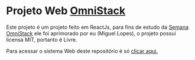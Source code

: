 #  Projeto Web [OmniStack](https://rocketseat.com.br/week-10/aulas/)

Este projeto é um projeto feito em ReactJs, para fins de estudo da [Semana OmniStack](https://rocketseat.com.br/week-10/aulas/) ele foi aprimorado por eu (Miguel Lopes), o projeto possui licensa MIT, portanto é Livre.

Para acessar o sistema Web deste repositório é só [clicar aqui.](https://api-devbusca.herokuapp.com/)

